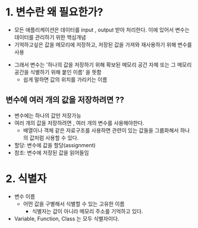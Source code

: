 # 1. 변수란 왜 필요한가? 

- 모든 애플리케이션은 데이터를 input , output 받아 처리한다. 이에 있어서 변수는 데이터를 관리하기 위한 핵심개념
- 기억하고싶은 값을 메모리에 저장하고, 저장된 값을 가져와 재사용하기 위해 변수를 사용
* 그래서 변수는 '하나의 값을 저장하기 위해 확보된 메모리 공간 자체 또는 그 메모리 공간을 식별하기 위해 붙인 이름' 을 뜻함
   - 쉽게 말하면 값의 위치를 가리키는 이름

## 변수에 여러 개의 값을 저장하려면 ??

- 변수에는 하나의 값만 저장가능
- 여러 개의 값을 저장하려면 , 여러 개의 변수를 사용해야한다.
   - 배열이나 객체 같은 자료구조를 사용하면 관련이 있는 값들을 그룹화해서 하나의 값처럼 사용할 수 있다.
- 할당: 변수에 값을 할당(assignment)
- 참조: 변수에 저장된 값을 읽어들임

# 2. 식별자 

- 변수 이름
   - 어떤 값을 구별해서 식별할 수 있는 고유한 이름
      - 식별자는 값이 아니라 메모리 주소를 기억하고 있다.
- Variable, Function, Class 는 모두 식별자이다.